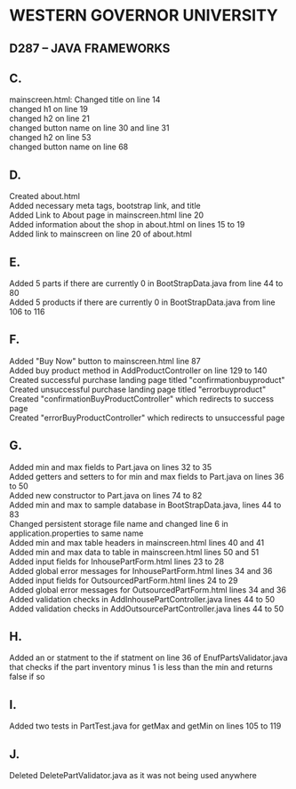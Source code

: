 # WESTERN GOVERNOR UNIVERSITY 
## D287 – JAVA FRAMEWORKS

## C.
mainscreen.html: Changed title on line 14 <br/> changed h1 on line 19 <br/>
changed h2 on line 21<br/> changed button name on line 30 and line 31<br/>
changed h2 on line 53<br/> changed button name on line 68

## D.
Created about.html <br/>
Added necessary meta tags, bootstrap link, and title <br/>
Added Link to About page in mainscreen.html line 20 <br/>
Added information about the shop in about.html on lines 15 to 19 <br/>
Added link to mainscreen on line 20 of about.html

## E.
Added 5 parts if there are currently 0 in BootStrapData.java from line 44 to 80 <br/>
Added 5 products if there are currently 0 in BootStrapData.java from line 106 to 116

## F.
Added "Buy Now" button to mainscreen.html line 87<br/>
Added buy product method in AddProductController on line 129 to 140<br/>
Created successful purchase landing page titled "confirmationbuyproduct"<br/>
Created unsuccessful purchase landing page titled "errorbuyproduct"<br/>
Created "confirmationBuyProductController" which redirects to success page<br/>
Created "errorBuyProductController" which redirects to unsuccessful page<br/>

## G.
Added min and max fields to Part.java on lines 32 to 35<br/>
Added getters and setters to for min and max fields to Part.java on lines 36 to 50<br/>
Added new constructor to Part.java on lines 74 to 82<br/>
Added min and max to sample database in BootStrapData.java, lines 44 to 83<br/>
Changed persistent storage file name and changed line 6 in application.properties to same name<br/>
Added min and max table headers in mainscreen.html lines 40 and 41<br/>
Added min and max data to table in mainscreen.html lines 50 and 51<br/>
Added input fields for InhousePartForm.html lines 23 to 28<br/>
Added global error messages for InhousePartForm.html lines 34 and 36<br/>
Added input fields for OutsourcedPartForm.html lines 24 to 29<br/>
Added global error messages for OutsourcedPartForm.html lines 34 and 36<br/>
Added validation checks in AddInhousePartController.java lines 44 to 50<br/>
Added validation checks in AddOutsourcePartController.java lines 44 to 50<br/>

## H.
Added an or statment to the if statment on line 36 of EnufPartsValidator.java 
that checks if the part inventory minus 1 is less than the min and returns false if so

## I.
Added two tests in PartTest.java for getMax and getMin on lines 105 to 119

## J.
Deleted DeletePartValidator.java as it was not being used anywhere